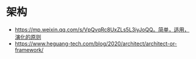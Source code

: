 # 架构
* https://mp.weixin.qq.com/s/VpQvqRc8UxZLs5L3iyJoQQ。简单，适用，演化的原则
* https://www.heguang-tech.com/blog/2020/architect/architect-or-framework/
